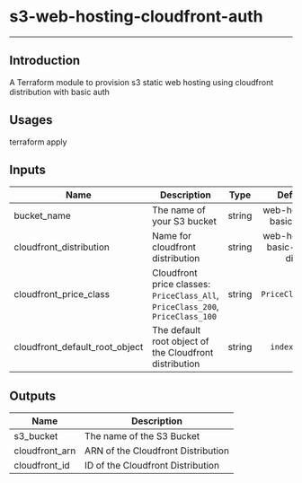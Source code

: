 
# s3-web-hosting-cloudfront-auth 


 

---

## Introduction

A Terraform module to provision s3 static web hosting using cloudfront distribution with basic auth


## Usages

terraform apply


## Inputs

| Name | Description | Type | Default | Required |
|------|-------------|:----:|:-----:|:-----:|
| bucket_name | The name of your S3 bucket | string | web-hosting-basic-auth | yes |
| cloudfront_distribution | Name for cloudfront distribution | string | web-hosting-basic-auth-dist | yes |
| cloudfront_price_class | Cloudfront price classes: `PriceClass_All`, `PriceClass_200`, `PriceClass_100` | string | `PriceClass_All` | no |
| cloudfront_default_root_object | The default root object of the Cloudfront distribution | string | `index.html` | no |

## Outputs

| Name | Description |
|------|-------------|
| s3_bucket | The name of the S3 Bucket |
| cloudfront_arn | ARN of the Cloudfront Distribution |
| cloudfront_id | ID of the Cloudfront Distribution |




